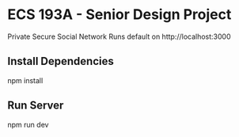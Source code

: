 # ECS 193A - Senior Design Project

Private Secure Social Network
Runs default on http://localhost:3000

## Install Dependencies
npm install

## Run Server
npm run dev


